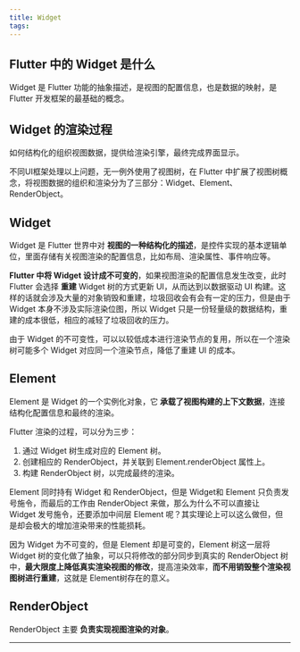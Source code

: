 ```yaml
---
title: Widget
tags:
---
```


## Flutter 中的 Widget 是什么

Widget 是 Flutter 功能的抽象描述，是视图的配置信息，也是数据的映射，是 Flutter 开发框架的最基础的概念。


## Widget 的渲染过程

如何结构化的组织视图数据，提供给渲染引擎，最终完成界面显示。

不同UI框架处理以上问题，无一例外使用了视图树，在 Flutter 中扩展了视图树概念，将视图数据的组织和渲染分为了三部分：Widget、Element、RenderObject。



## Widget

Widget 是 Flutter 世界中对 **视图的一种结构化的描述**，是控件实现的基本逻辑单位，里面存储有关视图渲染的配置信息，比如布局、渲染属性、事件响应等。

**Flutter 中将 Widget 设计成不可变的**，如果视图渲染的配置信息发生改变，此时 Flutter 会选择 **重建** Widget 树的方式更新 UI，从而达到以数据驱动 UI 构建。这样的话就会涉及大量的对象销毁和重建，垃圾回收会有会有一定的压力，但是由于 Widget 本身不涉及实际渲染位图，所以 Widget 只是一份轻量级的数据结构，重建的成本很低，相应的减轻了垃圾回收的压力。

由于 Widget 的不可变性，可以以较低成本进行渲染节点的复用，所以在一个渲染树可能多个 Widget 对应同一个渲染节点，降低了重建 UI 的成本。

## Element

Element 是 Widget 的一个实例化对象，它 **承载了视图构建的上下文数据**，连接结构化配置信息和最终的渲染。

Flutter 渲染的过程，可以分为三步：

1. 通过 Widget 树生成对应的 Element 树。
2. 创建相应的 RenderObject，并关联到 Element.renderObject 属性上。
3. 构建 RenderObject 树，以完成最终的渲染。
   
Element 同时持有 Widget 和 RenderObject，但是 Widget和 Element 只负责发号施令，而最后的工作由 RenderObject 来做，那么为什么不可以直接让　Widget 发号施令，还要添加中间层 Element 呢？其实理论上可以这么做但，但是却会极大的增加渲染带来的性能损耗。

因为 Widget 为不可变的，但是 Element 却是可变的，Element 树这一层将 Widget 树的变化做了抽象，可以只将修改的部分同步到真实的 RenderObject 树中，**最大限度上降低真实渲染视图的修改**，提高渲染效率，**而不用销毁整个渲染视图树进行重建**，这就是 Element树存在的意义。


## RenderObject

RenderObject 主要 **负责实现视图渲染的对象**。

-----








































